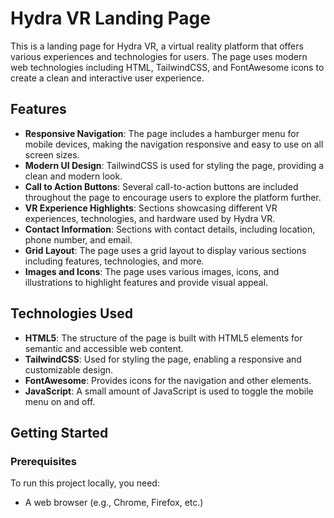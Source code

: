 # Hydra VR Landing Page

This is a landing page for Hydra VR, a virtual reality platform that offers various experiences and technologies for users. The page uses modern web technologies including HTML, TailwindCSS, and FontAwesome icons to create a clean and interactive user experience.

## Features

- **Responsive Navigation**: The page includes a hamburger menu for mobile devices, making the navigation responsive and easy to use on all screen sizes.
- **Modern UI Design**: TailwindCSS is used for styling the page, providing a clean and modern look.
- **Call to Action Buttons**: Several call-to-action buttons are included throughout the page to encourage users to explore the platform further.
- **VR Experience Highlights**: Sections showcasing different VR experiences, technologies, and hardware used by Hydra VR.
- **Contact Information**: Sections with contact details, including location, phone number, and email.
- **Grid Layout**: The page uses a grid layout to display various sections including features, technologies, and more.
- **Images and Icons**: The page uses various images, icons, and illustrations to highlight features and provide visual appeal.

## Technologies Used

- **HTML5**: The structure of the page is built with HTML5 elements for semantic and accessible web content.
- **TailwindCSS**: Used for styling the page, enabling a responsive and customizable design.
- **FontAwesome**: Provides icons for the navigation and other elements.
- **JavaScript**: A small amount of JavaScript is used to toggle the mobile menu on and off.

## Getting Started

### Prerequisites

To run this project locally, you need:

- A web browser (e.g., Chrome, Firefox, etc.)

